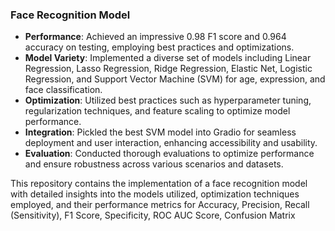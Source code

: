 ### Face Recognition Model

- **Performance**: Achieved an impressive 0.98 F1 score and 0.964 accuracy on testing, employing best practices and optimizations.
- **Model Variety**: Implemented a diverse set of models including Linear Regression, Lasso Regression, Ridge Regression, Elastic Net, Logistic Regression, and Support Vector Machine (SVM) for age, expression, and face classification.
- **Optimization**: Utilized best practices such as hyperparameter tuning, regularization techniques, and feature scaling to optimize model performance.
- **Integration**: Pickled the best SVM model into Gradio for seamless deployment and user interaction, enhancing accessibility and usability.
- **Evaluation**: Conducted thorough evaluations to optimize performance and ensure robustness across various scenarios and datasets.
  
This repository contains the implementation of a face recognition model with detailed insights into the models utilized, optimization techniques employed, and their performance metrics for Accuracy, Precision, Recall (Sensitivity), F1 Score, Specificity, ROC AUC Score, Confusion Matrix
